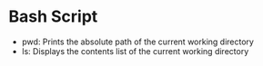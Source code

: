 # Bash Script

- pwd: Prints the absolute path of the current working directory
- ls: Displays the contents list of the current working directory
